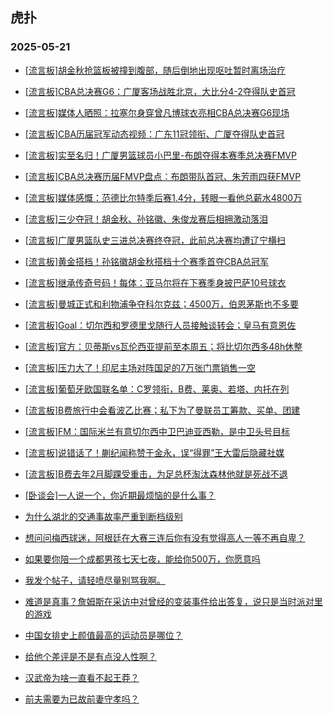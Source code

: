 ## 虎扑 
### 2025-05-21

+ [[流言板]胡金秋抢篮板被撞到腹部，随后倒地出现呕吐暂时离场治疗](https://bbs.hupu.com/632733994.html)

+ [[流言板]CBA总决赛G6：广厦客场战胜北京，大比分4-2夺得队史首冠](https://bbs.hupu.com/632737077.html)

+ [[流言板]媒体人晒照：拉塞尔身穿曾凡博球衣亮相CBA总决赛G6现场](https://bbs.hupu.com/632733602.html)

+ [[流言板]CBA历届冠军动态视频：广东11冠领衔、广厦夺得队史首冠](https://bbs.hupu.com/632737493.html)

+ [[流言板]实至名归！广厦男篮球员小巴里-布朗夺得本赛季总决赛FMVP](https://bbs.hupu.com/632737901.html)

+ [[流言板]CBA总决赛历届FMVP盘点：布朗带队首冠、朱芳雨四获FMVP](https://bbs.hupu.com/632738060.html)

+ [[流言板]媒体感慨：范德比尔特季后赛1.4分，转眼一看他总薪水4800万](https://bbs.hupu.com/632734087.html)

+ [[流言板]三少夺冠！胡金秋、孙铭徽、朱俊龙赛后相拥激动落泪](https://bbs.hupu.com/632737355.html)

+ [[流言板]广厦男篮队史三进总决赛终夺冠，此前总决赛均遭辽宁横扫](https://bbs.hupu.com/632737072.html)

+ [[流言板]黄金搭档！孙铭徽胡金秋搭档十个赛季首夺CBA总冠军](https://bbs.hupu.com/632737241.html)

+ [[流言板]继承传奇号码！每体：亚马尔将在下赛季身披巴萨10号球衣](https://bbs.hupu.com/632731071.html)

+ [[流言板]曼城正式和利物浦争夺科尔克兹；4500万，伯恩茅斯也不多要](https://bbs.hupu.com/632733024.html)

+ [[流言板]Goal：切尔西和罗德里戈随行人员接触谈转会；皇马有意恩佐](https://bbs.hupu.com/632735812.html)

+ [[流言板]官方：贝蒂斯vs瓦伦西亚提前至本周五；将比切尔西多48h休整](https://bbs.hupu.com/632728110.html)

+ [[流言板]压力大了！印尼主场对阵国足的7万张门票销售一空](https://bbs.hupu.com/632731616.html)

+ [[流言板]葡萄牙欧国联名单：C罗领衔，B费、莱奥、若塔、内托在列](https://bbs.hupu.com/632733876.html)

+ [[流言板]B费旅行中会看波乙比赛；私下为了曼联员工筹款、买单、团建](https://bbs.hupu.com/632731416.html)

+ [[流言板]FM：国际米兰有意切尔西中卫巴迪亚西勒，是中卫头号目标](https://bbs.hupu.com/632733544.html)

+ [[流言板]说错话了！蒯纪闻称赞于金永，误“得罪”王大雷后隐藏社媒](https://bbs.hupu.com/632728677.html)

+ [[流言板]B费去年2月脚踝受重击，为足总杯淘汰森林他就是死战不退](https://bbs.hupu.com/632731290.html)

+ [[卧谈会]一人说一个，你近期最烦恼的是什么事？](https://bbs.hupu.com/632736432.html)

+ [为什么湖北的交通事故率严重到断档级别](https://bbs.hupu.com/632733471.html)

+ [想问问梅西球迷，阿根廷在大赛三连后你有没有觉得高人一等不再自卑？](https://bbs.hupu.com/632738066.html)

+ [如果要你陪一个成都男孩七天七夜，能给你500万，你愿意吗](https://bbs.hupu.com/632733080.html)

+ [我发个帖子，请轻喷尽量别骂我啊。](https://bbs.hupu.com/632732948.html)

+ [难道是真事？詹姆斯在采访中对曾经的变装事件给出答复，说只是当时派对里的游戏](https://bbs.hupu.com/632736881.html)

+ [中国女排史上颜值最高的运动员是哪位？](https://bbs.hupu.com/632738664.html)

+ [给他个差评是不是有点没人性啊？](https://bbs.hupu.com/632735176.html)

+ [汉武帝为啥一直看不起王莽？](https://bbs.hupu.com/632737905.html)

+ [前夫需要为已故前妻守孝吗？](https://bbs.hupu.com/632733175.html)

